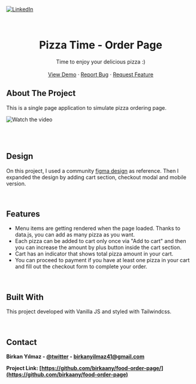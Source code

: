 <!-- Improved compatibility of back to top link: See: https://github.com/othneildrew/Best-README-Template/pull/73 -->

<a name="readme-top"></a>

<!--
*** Thanks for checking out the Best-README-Template. If you have a suggestion
*** that would make this better, please fork the repo and create a pull request
*** or simply open an issue with the tag "enhancement".
*** Don't forget to give the project a star!
*** Thanks again! Now go create something AMAZING! :D
-->

<!-- PROJECT SHIELDS -->
<!--
*** I'm using markdown "reference style" links for readability.
*** Reference links are enclosed in brackets [ ] instead of parentheses ( ).
*** See the bottom of this document for the declaration of the reference variables
*** for contributors-url, forks-url, etc. This is an optional, concise syntax you may use.
*** https://www.markdownguide.org/basic-syntax/#reference-style-links
-->

[![LinkedIn][linkedin-shield]][linkedin-url]

<!-- PROJECT LOGO -->
<br />
<div align="center">

  <h1 align="center">Pizza Time - Order Page</h1>

  <p align="center">
    Time to enjoy your delicious pizza :)
    <br />
    <br />
    <a href="https://birkaany.github.io/food-order-page/">View Demo</a>
    ·
    <a href="https://github.com/birkaany/food-order-page/issues">Report Bug</a>
    ·
    <a href="https://github.com/birkaany/food-order-page/issues">Request Feature</a>
  </p>
</div>

<!-- ABOUT THE PROJECT -->

## <strong>About The Project</strong>

<p>This is a single page application to simulate pizza ordering page.</p>

![Watch the video](https://i.hizliresim.com/76gaatx.png)

<!-- <p style="text-align:center">Click to play</p> -->
<br/>

<br />

<!-- GETTING STARTED -->

## <strong>Design</strong>

On this project, I used a community [figma design](https://www.figma.com/community/file/1120548508650435658) as reference. Then I expanded the design by adding cart section, checkout modal and mobile version.

<br/>

## <strong>Features</strong>

- Menu items are getting rendered when the page loaded. Thanks to data.js, you can add as many pizza as you want.
- Each pizza can be added to cart only once via "Add to cart" and then you can increase the amount by plus button inside the cart section.
- Cart has an indicator that shows total pizza amount in your cart.
- You can proceed to payment if you have at least one pizza in your cart and fill out the checkout form to complete your order.

<br/>

## <strong>Built With</strong>

This project developed with Vanilla JS and styled with Tailwindcss.

<br/>
<!-- CONTACT -->

## <strong>Contact<strong>

Birkan Yılmaz - [@twitter](https://twitter.com/adimcikmis9a) - birkanyilmaz41@gmail.com

Project Link: [https://github.com/birkaany/food-order-page/](https://github.com/birkaany/food-order-page)

<!-- MARKDOWN LINKS & IMAGES -->
<!-- https://www.markdownguide.org/basic-syntax/#reference-style-links -->

[contributors-shield]: https://img.shields.io/github/contributors/othneildrew/Best-README-Template.svg?style=for-the-badge
[contributors-url]: https://github.com/othneildrew/Best-README-Template/graphs/contributors
[forks-shield]: https://img.shields.io/github/forks/othneildrew/Best-README-Template.svg?style=for-the-badge
[forks-url]: https://github.com/othneildrew/Best-README-Template/network/members
[stars-shield]: https://img.shields.io/github/stars/birkaany/blackjack?style=for-the-badge
[stars-url]: https://github.com/birkaany/food-order-page/stargazers
[issues-shield]: https://img.shields.io/github/stars/birkaany/blackjack?style=for-the-badge
[issues-url]: https://github.com/othneildrew/Best-README-Template/issues
[license-shield]: https://img.shields.io/github/license/othneildrew/Best-README-Template.svg?style=for-the-badge
[license-url]: https://github.com/othneildrew/Best-README-Template/blob/master/LICENSE.txt
[linkedin-shield]: https://img.shields.io/badge/-LinkedIn-black.svg?style=for-the-badge&logo=linkedin&colorB=555
[linkedin-url]: https://www.linkedin.com/in/birkan-yilmaz/
[product-screenshot]: images/screenshot.png
[next.js]: https://img.shields.io/badge/next.js-000000?style=for-the-badge&logo=nextdotjs&logoColor=white
[next-url]: https://nextjs.org/
[react.js]: https://img.shields.io/badge/React-20232A?style=for-the-badge&logo=react&logoColor=61DAFB
[react-url]: https://reactjs.org/
[vue.js]: https://img.shields.io/badge/Vue.js-35495E?style=for-the-badge&logo=vuedotjs&logoColor=4FC08D
[vue-url]: https://vuejs.org/
[angular.io]: https://img.shields.io/badge/Angular-DD0031?style=for-the-badge&logo=angular&logoColor=white
[angular-url]: https://angular.io/
[svelte.dev]: https://img.shields.io/badge/Svelte-4A4A55?style=for-the-badge&logo=svelte&logoColor=FF3E00
[svelte-url]: https://svelte.dev/
[laravel.com]: https://img.shields.io/badge/Laravel-FF2D20?style=for-the-badge&logo=laravel&logoColor=white
[laravel-url]: https://laravel.com
[bootstrap.com]: https://img.shields.io/badge/Bootstrap-563D7C?style=for-the-badge&logo=bootstrap&logoColor=white
[bootstrap-url]: https://getbootstrap.com
[jquery.com]: https://img.shields.io/badge/jQuery-0769AD?style=for-the-badge&logo=jquery&logoColor=white
[jquery-url]: https://jquery.com
